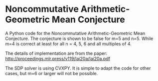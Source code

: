 # Noncommutative Arithmetic-Geometric Mean Conjecture 
A Python code for the Noncommutative Arithmetic-Geometric Mean Conjecture. The conjecture is shown to be false for m=5 and n=5. While m=4 is correct at least for all n = 4, 5, 6 and all multiples of 4. 

The details of implementation are from the paper: http://proceedings.mlr.press/v119/lai20a/lai20a.pdf

The SDP solver is using CVXPY. It is simple to adapt the code for other cases, but m=6 or larger will not be possible.  

